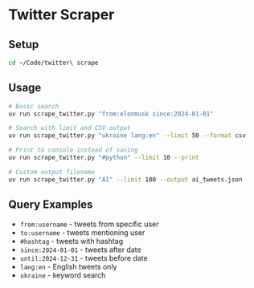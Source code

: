 # Twitter Scraper

## Setup
```bash
cd ~/Code/twitter\ scrape
```

## Usage
```bash
# Basic search
uv run scrape_twitter.py "from:elonmusk since:2024-01-01"

# Search with limit and CSV output
uv run scrape_twitter.py "ukraine lang:en" --limit 50 --format csv

# Print to console instead of saving
uv run scrape_twitter.py "#python" --limit 10 --print

# Custom output filename
uv run scrape_twitter.py "AI" --limit 100 --output ai_tweets.json
```

## Query Examples
- `from:username` - tweets from specific user
- `to:username` - tweets mentioning user  
- `#hashtag` - tweets with hashtag
- `since:2024-01-01` - tweets after date
- `until:2024-12-31` - tweets before date
- `lang:en` - English tweets only
- `ukraine` - keyword search
